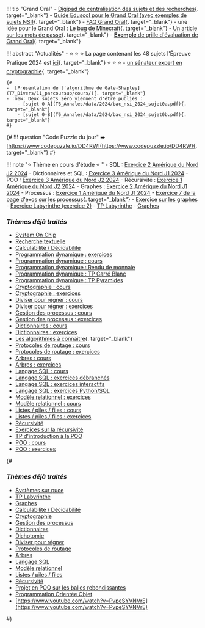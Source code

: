 !!! tip "Grand Oral"
    - [Digipad de centralisation des sujets et des recherches](https://digipad.app/p/713202/3dd01c719c377){. target="_blank"}
    - [Guide Eduscol pour le Grand Oral (avec exemples de sujets NSI)](data/GO_NSI_Eduscol.pdf){. target="_blank"}
    - [FAQ Grand Oral](data/GO_FAQ.pdf){. target="_blank"}
    - une idée pour le Grand Oral : [Le bug de Minecraft](https://www.youtube.com/watch?v=ei58gGM9Z8k){. target="_blank"}
    - [Un article sur les mots de passe](https://www.numerama.com/cyberguerre/1734250-un-mot-de-passe-de-8-caracteres-est-devenu-trop-faible-a-cause-des-avancees-technologiques.html){. target="_blank"}
    - [**Exemple** de grille d'évaluation de Grand Oral](data/grilleGO.pdf){. target="_blank"}


!!! abstract "Actualités"
    - :star: :star: :star: La page contenant les 48 sujets l'Épreuve Pratique 2024 est [ici](T6_6_Epreuve_pratique/BNS_2024/){. target="_blank"} :star: :star: :star:
    - [un sénateur expert en cryptographie](https://twitter.com/lea_linux/status/1787131059798257844){. target="_blank"}


    {#
    -  [Présentation de l'algorithme de Gale-Shapley](T7_Divers/11_parcoursup/cours/){. target="_blank"}
    - :new: Deux sujets zéro viennent d'être publiés :
        - [sujet 0-A](T6_Annales/data/2024/bac_nsi_2024_sujet0a.pdf){. target="_blank"}
        - [sujet 0-B](T6_Annales/data/2024/bac_nsi_2024_sujet0b.pdf){. target="_blank"}
    #}


{#
!!! question "Code Puzzle du jour"
    :arrow_right: [https://www.codepuzzle.io/DD4RW](https://www.codepuzzle.io/DD4RW){. target="_blank"}
#}



!!! note ":star: Thème en cours d'étude :star: "
    - SQL : [Exercice 2 Amérique du Nord J2 2024](T4_Bases_de_donnees/4.2_Langage_SQL/02_exercices_ecrit/#ex2J2AN2024)
    - Dictionnaires et SQL : [Exercice 3 Amérique du Nord J1 2024](T4_Bases_de_donnees/4.2_Langage_SQL/02_exercices_ecrit/#ex3J1AN2024)
    - POO : [Exercice 3 Amérique du Nord J2 2024](T2_Programmation/2.1_Programmation_Orientee_Objet/exercices/#ex3J2AN2024)
    - Récursivité : [Exercice 1 Amérique du Nord J2 2024](T2_Programmation/2.2_Recursivite/exercices/#ex1J2AN2024)
    - Graphes : [Exercice 2 Amérique du Nord J1 2024](T1_Structures_de_donnees/1.4_Graphes/exercices/#ex2AN2024)
    - Processus : [Exercice 1 Amérique du Nord J1 2024](T5_Architecture_materielle/5.2_Gestion_des_processus/exercices/#ex1AN2024)
    - [Exercice 7 de la page d'exos sur les processus](T5_Architecture_materielle/5.2_Gestion_des_processus/exercices/){. target="_blank"}
    - [Exercice sur les graphes](T1_Structures_de_donnees/1.4_Graphes/exercices/) 
    - [Exercice Labyrinthe (exercice 2)](T3_Algorithmique/3.1_Diviser_pour_regner/exercices/)
    - [TP Labyrinthe](T1_Structures_de_donnees/1.4_Graphes/TP_Labyrinthe/) 
    - [Graphes](T1_Structures_de_donnees/1.4_Graphes/cours/)




### *Thèmes déjà traités*
- [System On Chip](T5_Architecture_materielle/5.1_Systemes_sur_puce/cours/) 
- [Recherche textuelle](T3_Algorithmique/3.3_Recherche_textuelle/cours/)
- [Calculabilité / Décidabilité](T2_Programmation/2.3_Calculabilite_Decidabilite/cours/)
- [Programmation dynamique : exercices](T3_Algorithmique/3.2_Programmation_dynamique/exercices/)
- [Programmation dynamique : cours](T3_Algorithmique/3.2_Programmation_dynamique/cours/)
- [Programmation dynamique : Rendu de monnaie](T3_Algorithmique/3.2_Programmation_dynamique/TP_rendu_monnaie/)
- [Programmation dynamique : TP Carré Blanc](T3_Algorithmique/3.2_Programmation_dynamique/TP_carre_blanc/)
- [Programmation dynamique : TP Pyramides](T3_Algorithmique/3.2_Programmation_dynamique/TP_pyramides/)
- [Cryptographie : cours](T5_Architecture_materielle/5.4_Cryptographie/cours/)
- [Cryptographie : exercices](T5_Architecture_materielle/5.4_Cryptographie/exercices/)
- [Diviser pour régner : cours](T3_Algorithmique/3.1_Diviser_pour_regner/cours/)
- [Diviser pour régner : exercices](T3_Algorithmique/3.1_Diviser_pour_regner/exercices/)
- [Gestion des processus : cours](T5_Architecture_materielle/5.2_Gestion_des_processus/cours/) 
- [Gestion des processus :  exercices](T5_Architecture_materielle/5.2_Gestion_des_processus/exercices/) 
- [Dictionnaires :  cours](T1_Structures_de_donnees/1.2_Dictionnaires/cours/) 
- [Dictionnaires :  exercices](T1_Structures_de_donnees/1.2_Dictionnaires/exercices/) 
- [Les algorithmes à connaître](T6_5_algos_coeur/cours.md){. target="_blank"}
- [Protocoles de routage : cours](T5_Architecture_materielle/5.3_Protocoles_de_routage/cours/)
- [Protocoles de routage : exercices](T5_Architecture_materielle/5.3_Protocoles_de_routage/exercices/)
- [Arbres : cours](T1_Structures_de_donnees/1.3_Arbres/cours/)
- [Arbres : exercices](T1_Structures_de_donnees/1.3_Arbres/exercices/)
- [Langage SQL : cours](T4_Bases_de_donnees/4.2_Langage_SQL/cours/)
- [Langage SQL : exercices débranchés](T4_Bases_de_donnees/4.2_Langage_SQL/02_exercices_ecrit/)
- [Langage SQL : exercices interactifs](T4_Bases_de_donnees/4.2_Langage_SQL/02_exercices_inter/)
- [Langage SQL : exercices Python/SQL](T4_Bases_de_donnees/4.2_Langage_SQL/03_python_et_SQL/)
- [Modèle relationnel : exercices](T4_Bases_de_donnees/4.1_Modele_relationnel/exercices/)
- [Modèle relationnel : cours](T4_Bases_de_donnees/4.1_Modele_relationnel/cours/)
- [Listes / piles / files : cours](T1_Structures_de_donnees/1.1_Listes_Piles_Files/cours/)
- [Listes / piles / files : exercices](T1_Structures_de_donnees/1.1_Listes_Piles_Files/Exercices/)
- [Récursivité](T2_Programmation/2.2_Recursivite/cours/) 
- [Exercices sur la récursivité](T2_Programmation/2.2_Recursivite/2_Exercices_recursivite/) 
- [TP d'introduction à la POO](T2_Programmation/2.1_Programmation_Orientee_Objet/TP/)
- [POO : cours](T2_Programmation/2.1_Programmation_Orientee_Objet/cours/) 
- [POO : exercices](T2_Programmation/2.1_Programmation_Orientee_Objet/z_Exercices/) 


{#
### *Thèmes déjà traités*
- [Systèmes sur puce](T5_Architecture_materielle/5.1_Systemes_sur_puce/cours/) 
- [TP Labyrinthe](T1_Structures_de_donnees/1.4_Graphes/TP_Labyrinthe/) 
- [Graphes](T1_Structures_de_donnees/1.4_Graphes/cours/) 
- [Calculabilité / Décidabilité](T2_Programmation/2.3_Calculabilite_Decidabilite/cours/)
- [Cryptographie](T5_Architecture_materielle/5.4_Cryptographie/cours/)
- [Gestion des processus](T5_Architecture_materielle/5.2_Gestion_des_processus/cours/) 
- [Dictionnaires](T1_Structures_de_donnees/1.2_Dictionnaires/cours/) 
- [Dichotomie](T3_Algorithmique/3.1_Diviser_pour_regner/dichotomie/)
- [Diviser pour régner](T3_Algorithmique/3.1_Diviser_pour_regner/cours/)
- [Protocoles de routage](T5_Architecture_materielle/5.3_Protocoles_de_routage/cours/)
- [Arbres](T1_Structures_de_donnees/1.3_Arbres/cours/)
- [Langage SQL](T4_Bases_de_donnees/4.2_Langage_SQL/cours/)
- [Modèle relationnel](T4_Bases_de_donnees/4.1_Modele_relationnel/cours/)
- [Listes / piles / files](T1_Structures_de_donnees/1.1_Listes_Piles_Files/cours/)
- [Récursivité](T2_Programmation/2.2_Recursivite/cours/)  
- [Projet en POO sur les balles rebondissantes](T2_Programmation/2.1_Programmation_Orientee_Objet/TP/)   
- [Programmation Orientée Objet](T2_Programmation/2.1_Programmation_Orientee_Objet/cours/)   
- [https://www.youtube.com/watch?v=PvpeSYVNVrE](https://www.youtube.com/watch?v=PvpeSYVNVrE)

#}

<!--
!!! abstract ":beach: :sunny: Préparer sa rentrée en Terminale :sunny: :beach: "
    Chers élèves de Première (Groupe 1 et Groupe 2), voilà les chapitres à revoir en priorité pour aborder sereinement l'année de Terminale en NSI :

    - Les listes, les tuples et les dictionnaires. À retrouver [ici](https://glassus.github.io/premiere_nsi/T2_Representation_des_donnees/sommaire/){. target="_blank"}.
    - Le plus important : les chapitres suivants d'algorithmique, à retrouver [ici](https://glassus.github.io/premiere_nsi/T4_Algorithmique/sommaire/){. target="_blank"} :
        - Complexité
        - Tris par sélection et insertion
        - Dichotomie
        




!!! abstract ":star: Actualités :star:"
    - Organisez-vous avec (par exemple) [Trello](https://trello.com/fr){. target="_blank"}, [Notion](https://www.notion.so/fr-fr){. target="_blank"} ou [Zenkit](https://zenkit.com/){. target="_blank"}
    - Épreuves Pratiques : [entraînez-vous sur nsi-pratique](https://ens-fr.gitlab.io/nsi-pratique/){. target="_blank"}
    - [Trouvez un emploi en Suède](https://www.reddit.com/r/ProgrammerHumor/comments/tw2ner/interesting_job_offer_in_gothenburg/){. target="_blank"}
    - [Ressources](T7_Divers/8_Zenika/) pour l'intervention développeurs Zenika
    - [Sujet](data/BacBlancTNSI_2022.pdf){. target="_blank"} du Bac Blanc et son [corrigé](data/BacBlancTNSI_2022corr.pdf){. target="_blank"}.
    - Les sujets de la BNS 2022 de l'Épreuve Pratique sont parus, vous pouvez les retrouver [ici](T6_6_Epreuve_pratique/BNS_2022/)
    - **Infos orientation :**
        - [Lien](https://www.geipi-polytech.org/){. target="_blank"} vers le site des 34 écoles d'ingénieurs **publiques** du groupe GEIPI
        - [Lien](data/sujet0_geipi.pdf){. target="_blank"} vers le sujet 0 de leur épreuve NSI.



## Thème en cours d'étude : [Calculabilité / Décidabilité](T2_Programmation/2.3_Calculabilite_Decidabilite/cours/)   

!!! note "*Thèmes traités*"
    - [Architecture Von Neumann (1ère)](https://glassus.github.io/premiere_nsi/T3_Architecture_materielle/3.2_Architecture_Von_Neumann/cours/)
    - [Systèmes sur puce](T5_Architecture_materielle/5.1_Systemes_sur_puce/cours/) 
    - [Gestion des processus](T5_Architecture_materielle/5.2_Gestion_des_processus/cours/)  
    - [Cryptographie](T5_Architecture_materielle/5.4_Cryptographie/cours/)
    - [Diviser pour régner](T3_Algorithmique/3.1_Diviser_pour_regner/cours/)
    - [Arbres](T1_Structures_de_donnees/1.3_Arbres/cours/)
    - [Protocoles de routage](T5_Architecture_materielle/5.3_Protocoles_de_routage/cours/)
    - [Dictionnaires](T1_Structures_de_donnees/1.2_Dictionnaires/cours/)  
    - [Langage SQL](T4_Bases_de_donnees/4.2_Langage_SQL/cours/)
    - [Modèle relationnel](T4_Bases_de_donnees/4.1_Modele_relationnel/cours/)
    - [Listes / piles / files](T1_Structures_de_donnees/1.1_Listes_Piles_Files/cours/)  
    - [Récursivité](T2_Programmation/2.2_Recursivite/cours/)  
    - [Programmation Orientée Objet](T2_Programmation/2.1_Programmation_Orientee_Objet/cours/)  

- sujet : [Amérique du Sud J2](T6_Annales/data/2022/2022_Amerique_Sud_J2.pdf)  :arrow_right: [correction](T6_Annales/corrections/2022/corr_AmSudJ2_2022/){. target="_blank"}
    - sujet : [Sujet 0 - version B](T6_Annales/data/2023/2023-sujet_0-b.pdf) :arrow_right: [correction](T6_Annales/corrections/2023/corr_sujet0_B/){. target="_blank"}
    - sujet : [Sujet 0 - version A](T6_Annales/data/2023/2023-sujet_0-a.pdf) :arrow_right: [correction](T6_Annales/corrections/2023/corr_sujet0_A/){. target="_blank"}
    - Dictionnaires : exercice 2 du sujet [Centres Etrangers J1 2021](T6_Annales/data/2021/21_Centres_Etrangers_1.pdf) :arrow_right: [correction](T1_Structures_de_donnees/1.2_Dictionnaires/exercices/#exercice-2){. target="_blank"}
    - Programmation dynamique : exercice 5 du sujet [Métropole J2 2022](T6_Annales/data/2022/2022_Metropole_J2.pdf) :arrow_right: [correction](T3_Algorithmique/3.2_Programmation_dynamique/exercices/){. target="_blank"}
    - Piles/Files : exercice 3 du sujet [Centres Etrangers J1 - 2023](https://glassus.github.io/terminale_nsi/T6_Annales/data/2023/2023_Centres_Etrangers_J1.pdf){. target="blank"} :arrow_right: [correction](T1_Structures_de_donnees/1.1_Listes_Piles_Files/Exercices/#exercice-7){. target="_blank"}
    - Récursivité : exercice 4 du sujet [Amérique du Nord J1 - 2022](https://glassus.github.io/terminale_nsi/T6_Annales/data/2022/2022_Amerique_Nord_J1.pdf){. target="_blank"} :arrow_right: [correction](T2_Programmation/2.2_Recursivite/2_Exercices_recursivite/#exercice){. target="_blank"}
    - Arbres : exercice 3 du sujet [Centres Etrangers J2 - 2023](https://glassus.github.io/terminale_nsi/T6_Annales/data/2023/2023_Centres_Etrangers_J2.pdf){. target="blank"} :arrow_right: [correction](T1_Structures_de_donnees/1.3_Arbres/exercices/#exercice){. target="_blank"}


- [sujet](data/BacBlancTNSI_2023.pdf){. target="_blank"} du bac blanc et son [corrigé](data/BacBlancTNSI_2023_corr.pdf).




!!! abstract ":beach: :sunny: Préparer sa rentrée en Terminale :sunny: :beach: "
    Chers élèves de Première (Groupe 1 et Groupe 2), voilà les chapitres à revoir en priorité pour aborder sereinement l'année de Terminale en NSI :

    - Les listes et les dictionnaires. À retrouver [ici](https://glassus.github.io/premiere_nsi/T2_Representation_des_donnees/sommaire/){. target="_blank"}.
    - Le plus important : les chapitres suivants d'algorithmique, à retrouver [ici](https://glassus.github.io/premiere_nsi/T4_Algorithmique/sommaire/){. target="_blank"} :
        - Complexité
        - Tris par sélection et insertion
        - Dichotomie
        - Algorithmes gloutons




[https://youtu.be/PvpeSYVNVrE](https://youtu.be/PvpeSYVNVrE){. target="_blank"}

-->

